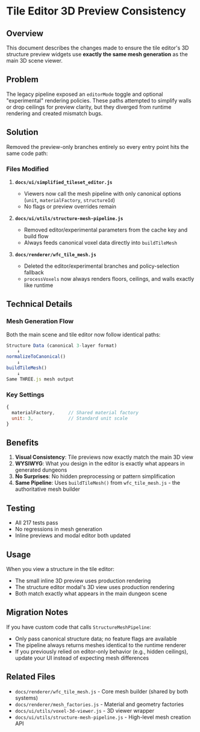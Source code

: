 # Tile Editor 3D Preview Consistency

## Overview

This document describes the changes made to ensure the tile editor's 3D structure preview widgets use **exactly the same mesh generation** as the main 3D scene viewer.

## Problem

The legacy pipeline exposed an `editorMode` toggle and optional "experimental" rendering policies. These paths attempted to simplify walls or drop ceilings for preview clarity, but they diverged from runtime rendering and created mismatch bugs.

## Solution

Removed the preview-only branches entirely so every entry point hits the same code path:

### Files Modified

1. **`docs/ui/simplified_tileset_editor.js`**
   - Viewers now call the mesh pipeline with only canonical options (`unit`, `materialFactory`, `structureId`)
   - No flags or preview overrides remain

2. **`docs/ui/utils/structure-mesh-pipeline.js`**
   - Removed editor/experimental parameters from the cache key and build flow
   - Always feeds canonical voxel data directly into `buildTileMesh`

3. **`docs/renderer/wfc_tile_mesh.js`**
   - Deleted the editor/experimental branches and policy-selection fallback
   - `processVoxels` now always renders floors, ceilings, and walls exactly like runtime

## Technical Details

### Mesh Generation Flow

Both the main scene and tile editor now follow identical paths:

```javascript
Structure Data (canonical 3-layer format)
    ↓
normalizeToCanonical() 
    ↓
buildTileMesh()
    ↓
Same THREE.js mesh output
```

### Key Settings

```javascript
{
  materialFactory,     // Shared material factory
  unit: 3,             // Standard unit scale
}
```

## Benefits

1. **Visual Consistency**: Tile previews now exactly match the main 3D view
2. **WYSIWYG**: What you design in the editor is exactly what appears in generated dungeons
3. **No Surprises**: No hidden preprocessing or pattern simplification
4. **Same Pipeline**: Uses `buildTileMesh()` from `wfc_tile_mesh.js` - the authoritative mesh builder

## Testing

- All 217 tests pass
- No regressions in mesh generation
- Inline previews and modal editor both updated

## Usage

When you view a structure in the tile editor:
- The small inline 3D preview uses production rendering
- The structure editor modal's 3D view uses production rendering
- Both match exactly what appears in the main dungeon scene

## Migration Notes

If you have custom code that calls `StructureMeshPipeline`:
- Only pass canonical structure data; no feature flags are available
- The pipeline always returns meshes identical to the runtime renderer
- If you previously relied on editor-only behavior (e.g., hidden ceilings), update your UI instead of expecting mesh differences

## Related Files

- `docs/renderer/wfc_tile_mesh.js` - Core mesh builder (shared by both systems)
- `docs/renderer/mesh_factories.js` - Material and geometry factories
- `docs/ui/utils/voxel-3d-viewer.js` - 3D viewer wrapper
- `docs/ui/utils/structure-mesh-pipeline.js` - High-level mesh creation API
